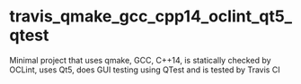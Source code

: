 # travis_qmake_gcc_cpp14_oclint_qt5_qtest
Minimal project that uses qmake, GCC, C++14, is statically checked by OCLint, uses Qt5, does GUI testing using QTest and is tested by Travis CI
